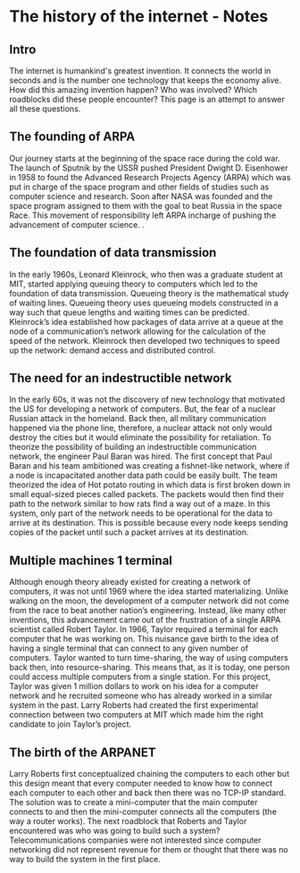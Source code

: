 # The history of the internet - Notes
## Intro
The internet is humankind's greatest invention. It connects the world in seconds and is the number one technology that keeps the economy alive. How did this amazing invention happen? Who was involved? Which roadblocks did these people encounter? This page is an attempt to answer all these questions. 

## The founding of ARPA
Our journey starts at the beginning of the space race during the cold war. The launch of Sputnik by the USSR pushed President  Dwight D. Eisenhower in 1958 to found the Advanced Research Projects Agency (ARPA) which was put in charge of the space program and other fields of studies such as computer science and research. Soon after NASA was founded and the space program assigned to them with the goal to beat Russia in the space Race. This movement of responsibility left ARPA incharge of pushing the advancement of computer science.
.
## The foundation of data transmission
In the early 1960s, Leonard Kleinrock, who then was a graduate student at MIT,  started applying queuing theory to computers which led to the foundation of data transmission.  Queueing theory is the mathematical study of waiting lines. Queueing theory uses queueing models constructed in a way such that queue lengths and waiting times can be predicted. Kleinrock’s idea established how packages of data arrive at a queue at the node of a communication’s network allowing for the calculation of the speed of the network. Kleinrock then developed two techniques to speed up the network: demand access and distributed control. 

## The need for an indestructible network
In the early 60s, it was not the discovery of new technology that motivated the US for developing a network of computers. But, the fear of a nuclear Russian attack in the homeland. Back then, all military communication happened via the phone line, therefore, a nuclear attack not only would destroy the cities but it would eliminate the possibility for retaliation. To theorize the possibility of building an indestructible communication network, the engineer Paul Baran was hired. The first concept that Paul Baran and his team ambitioned was creating a fishnet-like network, where if a node is incapacitated another data path could be easily built. The team theorized the idea of Hot potato routing in which data is first broken down in small equal-sized pieces called packets. The packets would then find their path to the network similar to how rats find a way out of a maze. In this system, only part of the network needs to be operational for the data to arrive at its destination. This is possible because every node keeps sending copies of the packet until such a packet arrives at its destination. 

## Multiple machines 1 terminal
Although enough theory already existed for creating a network of computers, it was not until 1969 where the idea started materializing. Unlike walking on the moon, the development of a computer network did not come from the race to beat another nation’s engineering. Instead, like many other inventions, this advancement came out of the frustration of a single ARPA scientist called Robert Taylor. In 1966, Taylor required a terminal for each computer that he was working on. This nuisance gave birth to the idea of having a single terminal that can connect to any given number of computers. Taylor wanted to turn time-sharing, the way of using computers back then, into resource-sharing. This means that, as it is today, one person could access multiple computers from a single station. For this project, Taylor was given 1 million dollars to work on his idea for a computer network and he recruited someone who has already worked in a similar system in the past.  Larry Roberts had created the first experimental connection between two computers at MIT which made him the right candidate to join Taylor’s project. 

## The birth of the ARPANET
Larry Roberts first conceptualized chaining the computers to each other but this design meant that every computer needed to know how to connect each computer to each other and back then there was no TCP-IP standard. The solution was to create a mini-computer that the main computer connects to and then the mini-computer connects all the computers (the way a router works). The next roadblock that Roberts and Taylor encountered was who was going to build such a system? Telecommunications companies were not interested since computer networking did not represent revenue for them or thought that there was no way to build the system in the first place.  

